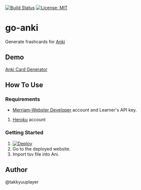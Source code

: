 [![Build Status](https://travis-ci.org/takkyuuplayer/go-anki.svg?branch=master)](https://travis-ci.org/takkyuuplayer/go-anki)
[![License: MIT](https://img.shields.io/badge/License-MIT-yellow.svg)](https://opensource.org/licenses/MIT)

# go-anki

Generate frashcards for [Anki](https://apps.ankiweb.net/)

## Demo

[Anki Card Generator](https://tp-anki-card-generator.herokuapp.com/)

## How To Use

### Requirements

* [Merriam\-Webster Developer](https://www.dictionaryapi.com/account/my-keys.htm) account and Learner's API key.
1. [Heroku](https://id.heroku.com/login) account

### Getting Started

1. [![Deploy](https://www.herokucdn.com/deploy/button.svg)](https://heroku.com/deploy)
1. Go to the deployed website.
1. Import tsv file into Ani.

## Author

@takkyuuplayer
